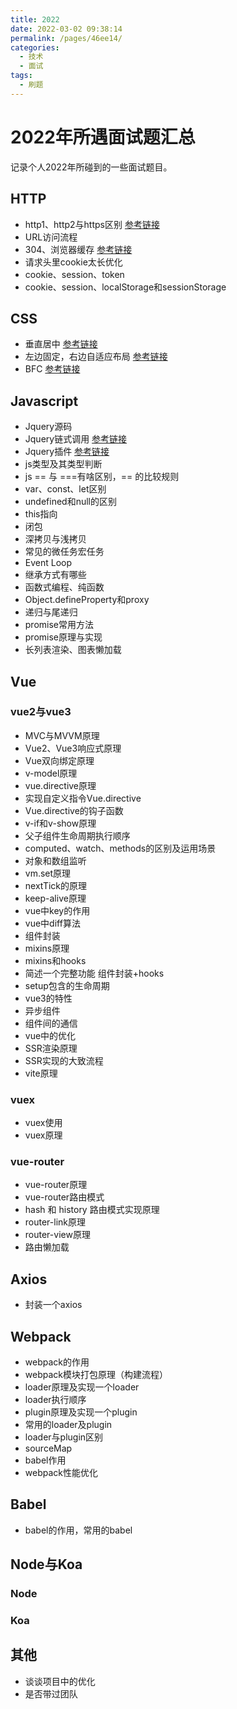 ```yaml
---
title: 2022
date: 2022-03-02 09:38:14
permalink: /pages/46ee14/
categories:
  - 技术
  - 面试
tags:
  - 刷题
---
```


# 2022年所遇面试题汇总
记录个人2022年所碰到的一些面试题目。
<!-- more -->

## HTTP
* http1、http2与https区别 [参考链接](https://www.cnblogs.com/heluan/p/8620312.html)
* URL访问流程
* 304、浏览器缓存 [参考链接](https://juejin.cn/post/6947936223126093861)
* 请求头里cookie太长优化
* cookie、session、token
* cookie、session、localStorage和sessionStorage
## CSS
* 垂直居中 [参考链接](https://juejin.cn/post/6844903799446831117)
* 左边固定，右边自适应布局 [参考链接](https://zhuqingguang.github.io/2017/08/16/adapting-two-layout/)
* BFC [参考链接](https://juejin.cn/post/6950082193632788493)
## Javascript
* Jquery源码
* Jquery链式调用 [参考链接](https://juejin.cn/post/6844903615010701319)
* Jquery插件 [参考链接](https://www.jianshu.com/p/518d424d4994)
* js类型及其类型判断 
* js == 与 ===有啥区别，== 的比较规则
* var、const、let区别
* undefined和null的区别
* this指向
* 闭包
* 深拷贝与浅拷贝
* 常见的微任务宏任务
* Event Loop
* 继承方式有哪些
* 函数式编程、纯函数
* Object.defineProperty和proxy
* 递归与尾递归
* promise常用方法
* promise原理与实现
* 长列表渲染、图表懒加载
## Vue
### vue2与vue3
* MVC与MVVM原理
* Vue2、Vue3响应式原理
* Vue双向绑定原理
* v-model原理
* vue.directive原理
* 实现自定义指令Vue.directive
* Vue.directive的钩子函数
* v-if和v-show原理
* 父子组件生命周期执行顺序
* computed、watch、methods的区别及运用场景
* 对象和数组监听
* vm.set原理
* nextTick的原理
* keep-alive原理
* vue中key的作用
* vue中diff算法
* 组件封装
* mixins原理
* mixins和hooks
* 简述一个完整功能 组件封装+hooks
* setup包含的生命周期
* vue3的特性
* 异步组件
* 组件间的通信
* vue中的优化
* SSR渲染原理
* SSR实现的大致流程
* vite原理
### vuex
* vuex使用
* vuex原理
### vue-router
* vue-router原理
* vue-router路由模式
* hash 和 history 路由模式实现原理
* router-link原理
* router-view原理
* 路由懒加载
## Axios
* 封装一个axios
## Webpack
* webpack的作用
* webpack模块打包原理（构建流程）
* loader原理及实现一个loader
* loader执行顺序
* plugin原理及实现一个plugin
* 常用的loader及plugin
* loader与plugin区别
* sourceMap
* babel作用
* webpack性能优化
## Babel
* babel的作用，常用的babel
## Node与Koa
### Node
### Koa
## 其他
* 谈谈项目中的优化
* 是否带过团队